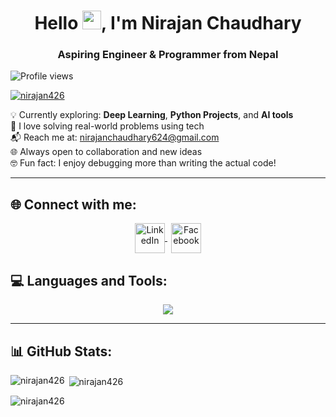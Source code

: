 <h1 align="center">Hello <img src="https://raw.githubusercontent.com/MartinHeinz/MartinHeinz/master/wave.gif" width="30px">, I'm Nirajan Chaudhary</h1>
<h3 align="center">Aspiring Engineer & Programmer from Nepal</h3>

<p align="left"> 
  <img src="https://komarev.com/ghpvc/?username=nirajan426&label=Profile%20Views&color=blueviolet&style=flat-square" alt="Profile views" />
</p>

<p align="left"> 
  <a href="https://github.com/Nirajan426#hi--im-nirajan-chaudhary">
    <img src="https://github-profile-trophy.vercel.app/?username=nirajan426" alt="nirajan426" />
  </a> 
</p>


💡 Currently exploring: **Deep Learning**, **Python Projects**, and **AI tools**  
🧠 I love solving real-world problems using tech  
📬 Reach me at: [nirajanchaudhary624@gmail.com](mailto:nirajanchaudhary624@gmail.com)  
🌐 Always open to collaboration and new ideas  
🤓 Fun fact: I enjoy debugging more than writing the actual code!


---

## **🌐 Connect with me:**
<p align="center">
  <!-- LinkedIn (skillicons) -->
  <a href="https://www.linkedin.com/in/nirajan-chaudhary-08b494302/" target="_blank" rel="noopener noreferrer">
    <img src="https://skillicons.dev/icons?i=linkedin" alt="LinkedIn" style="height:48px; vertical-align: middle;" />
  </a>

  <!-- Facebook (custom icon, matched size & alignment) -->
  <a href="https://www.facebook.com/profile.php?id=100039122022832" target="_blank" rel="noopener noreferrer">
    <img src="https://raw.githubusercontent.com/rahuldkjain/github-profile-readme-generator/master/src/images/icons/Social/facebook.svg" 
         alt="Facebook" 
         height="48" 
         style="vertical-align: middle; margin-left: 6px;" />
  </a>
</p>

## **💻 Languages and Tools:**
<p align="center">
  <img src="https://skillicons.dev/icons?i=html,css,js,cpp,c,python,mysql,git,vscode" />
</p>


---

## **📊 GitHub Stats:**
<p><img align="left" src="https://github-readme-stats.vercel.app/api/top-langs?username=nirajan426&show_icons=true&locale=en&layout=compact" alt="nirajan426" /></p>

<p>&nbsp;<img align="center" src="https://github-readme-stats.vercel.app/api?username=nirajan426&show_icons=true&locale=en" alt="nirajan426" /></p>

<p><img align="center" src="https://github-readme-streak-stats.herokuapp.com/?user=nirajan426&" alt="nirajan426" /></p>
